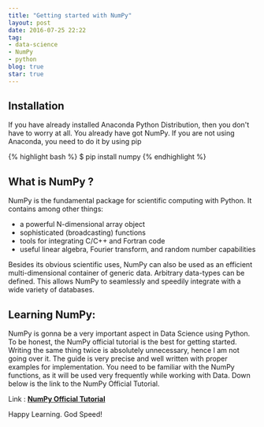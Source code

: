 ```yaml
---
title: "Getting started with NumPy"
layout: post
date: 2016-07-25 22:22
tag:
- data-science
- NumPy
- python
blog: true
star: true
---
```


## Installation
If you have already installed Anaconda Python Distribution, then you don't have to worry at all. You already have got NumPy. If you are not using Anaconda, you need to do it by using pip

{% highlight bash %}
$ pip install numpy
{% endhighlight %}

## What is NumPy ?

NumPy is the fundamental package for scientific computing with Python. It contains among other things:

- a powerful N-dimensional array object
- sophisticated (broadcasting) functions
- tools for integrating C/C++ and Fortran code
- useful linear algebra, Fourier transform, and random number capabilities

Besides its obvious scientific uses, NumPy can also be used as an efficient multi-dimensional container of generic data. Arbitrary data-types can be defined. This allows NumPy to seamlessly and speedily integrate with a wide variety of databases.

## Learning NumPy:

NumPy is gonna be a very important aspect in Data Science using Python. To be honest, the NumPy official tutorial is the best for getting started. Writing the same thing twice is absolutely unnecessary, hence I am not going over it. The guide is very precise and well written with proper examples for implementation. You need to be familiar with the NumPy functions, as it will be used very frequently while working with Data. Down below is the link to the NumPy Official Tutorial.

Link : [**NumPy Official Tutorial**](https://docs.scipy.org/doc/numpy-dev/user/quickstart.html)

Happy Learning. God Speed!
